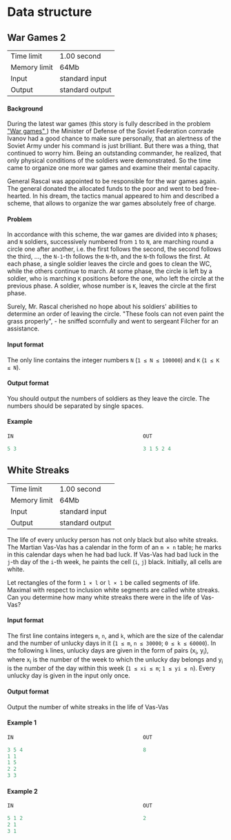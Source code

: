 # Data structure

## War Games 2

|||
| :---                 | :---              |
| Time limit           | 1.00 second       |
| Memory limit         | 64Mb              |
| Input                | standard input    |
| Output               | standard output   |

#### Background

During the latest war games (this story is fully described in the problem ["War games"
](https://acm.timus.ru/problem.aspx?space=1&num=1458)) the Minister of Defense of the 
Soviet Federation comrade Ivanov had a good chance to make sure personally, that an 
alertness of the Soviet Army under his command is just brilliant. But there was a thing,
that continued to worry him. Being an outstanding commander, he realized, that only 
physical conditions of the soldiers were demonstrated. So the time came to organize 
one more war games and examine their mental capacity.

General Rascal was appointed to be responsible for the war games again. The general 
donated the allocated funds to the poor and went to bed free-hearted. In his dream,
the tactics manual appeared to him and described a scheme, that allows to organize 
the war games absolutely free of charge.

#### Problem

In accordance with this scheme, the war games are divided into `N` phases; and `N`
soldiers, successively numbered from `1` to `N`, are marching round a circle one after
another, i.e. the first follows the second, the second follows the third, ..., the 
`N-1`-th follows the `N`-th, and the `N`-th follows the first. At each phase, a single
soldier leaves the circle and goes to clean the WC, while the others continue to march.
At some phase, the circle is left by a soldier, who is marching `K` positions before the
one, who left the circle at the previous phase. A soldier, whose number is `K`, leaves 
the circle at the first phase.

Surely, Mr. Rascal cherished no hope about his soldiers' abilities to determine an 
order of leaving the circle. "These fools can not even paint the grass properly", - he 
sniffed scornfully and went to sergeant Filcher for an assistance.

#### Input format

The only line contains the integer numbers `N` (`1 ≤ N ≤ 100000`) and `K` (`1 ≤ K ≤ N`).

#### Output format

You should output the numbers of soldiers as they leave the circle. The numbers should
be separated by single spaces.

#### Example

``` cpp
IN                                          OUT

5 3                                         3 1 5 2 4
```

## White Streaks

|||
| :---                 | :---              |
| Time limit           | 1.00 second       |
| Memory limit         | 64Mb              |
| Input                | standard input    |
| Output               | standard output   |

The life of every unlucky person has not only black but also white streaks. The Martian
Vas-Vas has a calendar in the form of an `m × n` table; he marks in this calendar days
when he had bad luck. If Vas-Vas had bad luck in the `j`-th day of the `i`-th week, he 
paints the cell (`i`, `j`) black. Initially, all cells are white.

Let rectangles of the form `1 × l` or `l × 1` be called segments of life. Maximal with
respect to inclusion white segments are called white streaks. Can you determine how many
white streaks there were in the life of Vas-Vas?

#### Input format

The first line contains integers `m`, `n`, and `k`, which are the size of the calendar
and the number of unlucky days in it (`1 ≤ m`, `n ≤ 30000`; `0 ≤ k ≤ 60000`). In the 
following `k` lines, unlucky days are given in the form of pairs (x<sub>i</sub>, 
y<sub>i</sub>), where x<sub>i</sub> is the number of the week to which the unlucky day
belongs and y<sub>i</sub> is the number of the day within this week (`1 ≤ xi ≤ m`;
`1 ≤ yi ≤ n`). Every unlucky day is given in the input only once.

#### Output format

Output the number of white streaks in the life of Vas-Vas

#### Example 1

``` cpp
IN                                          OUT

3 5 4                                       8
1 1
1 5
2 2
3 3
```

#### Example 2

``` cpp
IN                                          OUT

5 1 2                                       2
2 1
3 1
```
